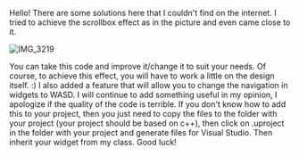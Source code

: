 Hello!
There are some solutions here that I couldn't find on the internet. 
I tried to achieve the scrollbox effect as in the picture and even came close to it. 

![IMG_3219](https://github.com/Esc4p1sm/Useful-things/assets/138582757/8cd57541-a149-4a4a-84d7-ac9a321ff985)

You can take this code and improve it/change it to suit your needs. Of course, to achieve this effect, you will have to work a little on the design itself. :)
I also added a feature that will allow you to change the navigation in widgets to WASD. I will continue to add something useful in my opinion, I apologize if the quality of the code is terrible.
If you don't know how to add this to your project, then you just need to copy the files to the folder with your project (your project should be based on c++), then click on .uproject in the folder with your project and generate files for Visual Studio. Then inherit your widget from my class. Good luck!
